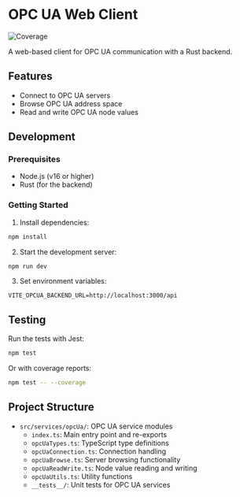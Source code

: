 
# OPC UA Web Client

![Coverage](https://img.shields.io/badge/coverage-0%25-lightgrey)

A web-based client for OPC UA communication with a Rust backend.

## Features

- Connect to OPC UA servers
- Browse OPC UA address space
- Read and write OPC UA node values

## Development

### Prerequisites

- Node.js (v16 or higher)
- Rust (for the backend)

### Getting Started

1. Install dependencies:

```bash
npm install
```

2. Start the development server:

```bash
npm run dev
```

3. Set environment variables:

```
VITE_OPCUA_BACKEND_URL=http://localhost:3000/api
```

## Testing

Run the tests with Jest:

```bash
npm test
```

Or with coverage reports:

```bash
npm test -- --coverage
```

## Project Structure

- `src/services/opcUa/`: OPC UA service modules
  - `index.ts`: Main entry point and re-exports
  - `opcUaTypes.ts`: TypeScript type definitions
  - `opcUaConnection.ts`: Connection handling
  - `opcUaBrowse.ts`: Server browsing functionality
  - `opcUaReadWrite.ts`: Node value reading and writing
  - `opcUaUtils.ts`: Utility functions
  - `__tests__/`: Unit tests for OPC UA services
